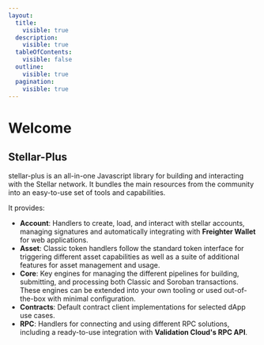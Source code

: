 ```yaml
---
layout:
  title:
    visible: true
  description:
    visible: true
  tableOfContents:
    visible: false
  outline:
    visible: true
  pagination:
    visible: true
---
```


# Welcome

## Stellar-Plus

stellar-plus is an all-in-one Javascript library for building and interacting with the Stellar network. It bundles the main resources from the community into an easy-to-use set of tools and capabilities.

It provides:

* **Account**: Handlers to create, load, and interact with stellar accounts, managing signatures and automatically integrating with **Freighter Wallet** for web applications.
* **Asset**: Classic token handlers follow the standard token interface for triggering different asset capabilities as well as a suite of additional features for asset management and usage.
* **Core**: Key engines for managing the different pipelines for building, submitting, and processing both Classic and Soroban transactions. These engines can be extended into your own tooling or used out-of-the-box with minimal configuration.
* **Contracts**: Default contract client implementations for selected dApp use cases.
* **RPC**: Handlers for connecting and using different RPC solutions, including a ready-to-use integration with **Validation Cloud's RPC API**.
